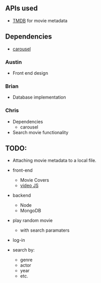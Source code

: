 
## APIs used

* [TMDB]([OMDBapi.com](https://www.themoviedb.org/documentation/api)) for movie metadata

## Dependencies

* [carousel](https://www.npmjs.com/package/react-responsive-carousel)

### Austin
* Front end design

### Brian
* Database implementation

### Chris
* Dependencies
  * carousel
* Search movie functionality

## TODO:

* Attaching movie metadata to a local file.

* front-end
  * Movie Covers
  * [video JS](https://videojs.com/city)
  
* backend
  * Node
  * MongoDB

* play random movie
  * with search paramaters

* log-in

* search by:
  * genre
  * actor
  * year
  * etc.
